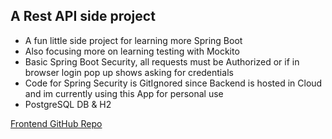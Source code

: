 <h2>A Rest API side project</h2>
<ul>
    <li>A fun little side project for learning more Spring Boot</li>
    <li>Also focusing more on learning testing with Mockito</li>
    <li>Basic Spring Boot Security, all requests must be Authorized or if in browser login pop up shows asking for credentials</li>
    <li>Code for Spring Security is GitIgnored since Backend is hosted in Cloud and im currently using this App for personal use</li>
    <li>PostgreSQL DB & H2</li>
</ul>



<a href="https://github.com/alsomeb/Shoplet">Frontend GitHub Repo</a>
